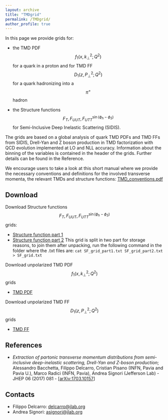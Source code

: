 ```yaml
---
layout: archive
title: "TMDgrid"
permalink: /TMDgrid/
author_profile: true
---
```


<script type="text/javascript" async
  src="https://cdn.mathjax.org/mathjax/latest/MathJax.js?config=TeX-MML-AM_CHTML">
</script>


In this page we provide grids for:

- the TMD PDF $$f_1(x,k_\perp^2; Q^2)$$ for a quark in a proton and for TMD FF $$D_1(z, P_\perp^2; Q^2)$$ for a quark hadronizing into a $$\pi^+$$ hadron

- the Structure functions $$ F_T, F_{UUT}, F_{UTT}^{\sin(\phi_h-\phi_S)}$$ for Semi-Inclusive Deep Inelastic Scattering (SIDIS).


The grids are based on a global analysis of quark TMD PDFs and TMD FFs from SIDIS, Drell-Yan and Z boson production in TMD factorization with QCD evolution implemented at LO and NLL accuracy.
Information about the binning of the variables is contained in the header of the grids.
Further details can be found in the Reference.

We encourage users to take a look at this short manual where we provide the necessary conventions and definitions for the involved transverse momenta, the relevant TMDs and structure functions:
[TMD_conventions.pdf](https://github.com/JeffersonLab/TMDgrid/blob/master/TMD_conventions.pdf)


## Download

Download Structure functions $$F_T,  F_{UUT}, F_{UTT}^{\sin(\phi_h-\phi_S)}$$ grids:
- [Structure function part 1](https://github.com/JeffersonLab/TMDgrid/tree/master/Structure_Functions/SF_grid_part1.tar.gz)
- [Structure function part 2](https://github.com/JeffersonLab/TMDgrid/tree/master/Structure_Functions/SF_grid_part2.tar.gz)
This grid is split in two part for storage reasons, to join them after unpacking, run the following command in the folder where the .txt files are:
`cat SF_grid_part1.txt SF_grid_part2.txt > SF_grid.txt`

Download unpolarized TMD PDF $$f_1(x,k_\perp^2; Q^2)$$ grids
- [TMD PDF](https://github.com/JeffersonLab/TMDgrid/tree/master/TMD_distributions/grid_f1.tar.gz)

Download unpolarized TMD FF $$D_1(z,P_\perp^2; Q^2)$$ grids
- [TMD FF](https://github.com/JeffersonLab/TMDgrid/tree/master/TMD_distributions/grid_D1.tar.gz)

## References

- *Extraction of partonic transverse momentum distributions from semi-inclusive deep-inelastic scattering, Drell-Yan and Z-boson production*; Alessandro Bacchetta, Filippo Delcarro, Cristian Pisano (INFN, Pavia and Pavia U.), Marco Radici (INFN, Pavia), Andrea Signori (Jefferson Lab) - JHEP 06 (2017) 081 - [[arXiv:1703.10157](https://arxiv.org/abs/1703.10157)]

## Contacts

- Filippo Delcarro: delcarro@jlab.org
- Andrea Signori: asignori@jlab.org
